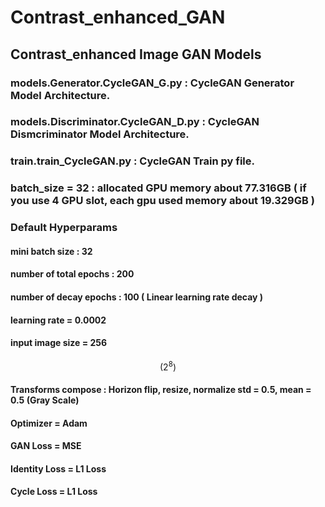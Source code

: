 # Contrast_enhanced_GAN

## Contrast_enhanced Image GAN Models

### models.Generator.CycleGAN_G.py : CycleGAN Generator Model Architecture.
### models.Discriminator.CycleGAN_D.py : CycleGAN Dismcriminator Model Architecture.

### train.train_CycleGAN.py : CycleGAN Train py file.
### batch_size = 32 : allocated GPU memory about 77.316GB ( if you use 4 GPU slot, each gpu used memory about 19.329GB )

### Default Hyperparams
#### mini batch size : 32
#### number of total epochs : 200
#### number of decay epochs : 100 ( Linear learning rate decay )
#### learning rate = 0.0002
#### input image size = 256
$$(2^8)$$
#### Transforms compose : Horizon flip, resize, normalize std = 0.5, mean = 0.5 (Gray Scale)
#### Optimizer = Adam
#### GAN Loss = MSE
#### Identity Loss = L1 Loss
#### Cycle Loss = L1 Loss



